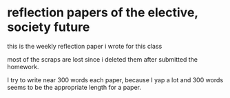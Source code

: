 # reflection papers of the elective, society future

this is the weekly reflection paper i wrote for this class

most of the scraps are lost since i deleted them after submitted the homework.

I try to write near 300 words each paper, because I yap a lot and 300 words seems to be the appropriate length for a paper.

